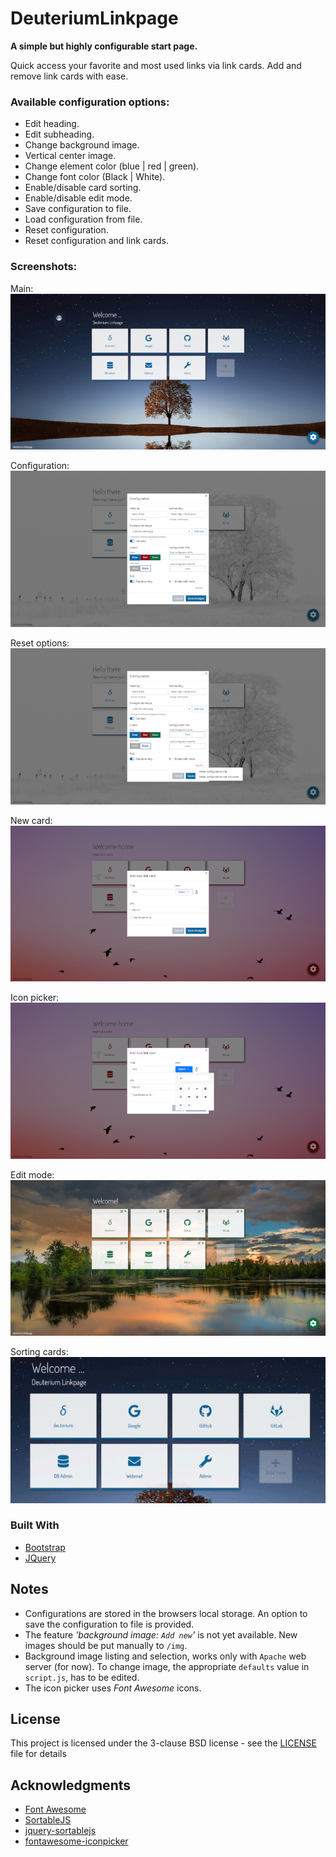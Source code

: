 DeuteriumLinkpage
=================

**A simple but highly configurable start page.**


Quick access your favorite and most used links via link cards. Add and remove link cards with ease.

### Available configuration options:

* Edit heading.
* Edit subheading.
* Change background image.
* Vertical center image.
* Change element color (blue | red | green).
* Change font color (Black | White).
* Enable/disable card sorting.
* Enable/disable edit mode.
* Save configuration to file.
* Load configuration from file.
* Reset configuration.
* Reset configuration and link cards.

### Screenshots:

Main:  
![Main](Screenshots/Deuterium2.png?raw=true)

Configuration:  
![Configuration](Screenshots/Config.png?raw=true)

Reset options:  
![Reset options](Screenshots/ConfigReset.png?raw=true)

New card:  
![New card](Screenshots/NewCard.png?raw=true)

Icon picker:  
![Icon picker](Screenshots/NewCardIcon.png?raw=true)

Edit mode:  
![Edit mode](Screenshots/EditMode.jpg?raw=true)

Sorting cards:  
![Sorting cards](Screenshots/Sorting.gif?raw=true)


### Built With

* [Bootstrap](https://getbootstrap.com)
* [JQuery](https://jquery.com)


## Notes

* Configurations are stored in the browsers local storage. An option to save the configuration to file is provided.
* The feature *'background image: `Add new`'* is not yet available. New images should be put manually to `/img`.
* Background image listing and selection, works only with `Apache` web server (for now). 
To change image, the appropriate `defaults` value in `script.js`, has to be edited. 
* The icon picker uses *Font Awesome* icons.


## License

This project is licensed under the 3-clause BSD license - see the [LICENSE](LICENSE) file for details

## Acknowledgments

* [Font Awesome](https://fontawesome.com/)
* [SortableJS](https://github.com/SortableJS/Sortable)
* [jquery-sortablejs](https://github.com/SortableJS/jquery-sortablejs)
* [fontawesome-iconpicker](https://github.com/farbelous/fontawesome-iconpicker)
